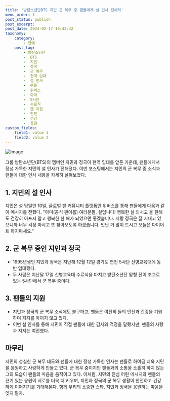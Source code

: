 ```yaml
---
title: '방탄소년단BTS 지민 군 복무 중 팬들에게 설 인사 전해져'
menu_order: 1
post_status: publish
post_excerpt: 
post_date: 2024-02-17 10:42:42
taxonomy:
    category:
        - 연예
    post_tag:
        - 방탄소년단
        -  BTS
        -  지민
        -  정국
        -  군 복무
        -  현역 입대
        -  설 인사
        -  팬들
        -  위버스
        -  아미
        -  5사단
        -  수료식
        -  팬 지원
        -  안전
        -  건강
        -  응원
custom_fields:
    field1: value 1
    field2: value 2
---
```


![Image](https://mimgnews.pstatic.net/image/629/2024/02/10/202488051707558205_20240210184901925.jpg?type=w540)

그룹 방탄소년단(BTS)의 멤버인 지민과 정국이 현역 입대를 앞둔 가운데, 팬들에게서 정성 가득한 지민의 설 인사가 전해졌다. 이번 포스팅에서는 지민의 군 복무 중 소식과 팬들에 대한 인사 내용을 자세히 살펴보겠다.
## 1. 지민의 설 인사
지민은 설 당일인 10일, 글로벌 팬 커뮤니티 플랫폼인 위버스를 통해 팬들에게 다음과 같이 메시지를 전했다.
"아미(공식 팬이름) 여러분들, 설입니다! 행복한 설 되시고 올 한해도 건강히 아프지 말고 행복한 한 해가 되었으면 좋겠습니다. 저랑 정국은 잘 지내고 있으니까 너무 걱정 마시고 또 찾아오도록 하겠습니다. 맛난 거 많이 드시고 오늘은 다이어트 하지마세요."
## 2. 군 복무 중인 지민과 정국
- 1995년생인 지민과 정국은 지난해 12월 12일 경기도 연천 5사단 신병교육대에 동반 입대했다.
- 두 사람은 지난달 17일 신병교육대 수료식을 마치고 방탄소년단 맏형 진이 조교로 있는 5사단에서 군 복무 중이다.
## 3. 팬들의 지원
- 지민과 정국의 군 복무 소식에도 불구하고, 팬들은 여전히 둘의 안전과 건강을 기원하며 지지를 아끼지 않고 있다.
- 이번 설 인사를 통해 지민이 직접 팬들에 대한 감사와 걱정을 달랬지만, 팬들의 사랑과 지지는 여전했다.
## 마무리
지민의 성실한 군 복무 태도와 팬들에 대한 정성 가득한 인사는 팬들로 하여금 더욱 지민을 응원하고 사랑하게 만들고 있다. 군 복무 중이지만 팬들과의 소통을 소홀히 하지 않는 그의 모습이 팬들의 마음을 움직이고 있다.
이처럼, 지민의 진심 어린 메시지와 팬들의 끈기 있는 응원이 서로를 더욱 더 키우며, 지민과 정국의 군 복무 생활이 안전하고 건강하게 이어지기를 기대해본다. 함께 우리의 소중한 스타, 지민과 정국을 응원하는 마음을 잊지 말자.
